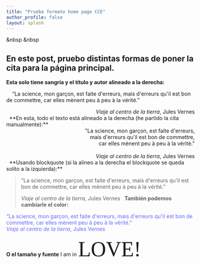 ```yaml
---
title: "Prueba formato home page CCE"
author_profile: false
layout: splash
---
```

&nbsp
&nbsp
## En este post, pruebo distintas formas de poner la cita para la página principal. 

**Esta solo tiene sangría y el título y autor alineado a la derecha:**

&nbsp;&nbsp;&nbsp;&nbsp;“La science, mon garçon, est faite d'erreurs, mais d'erreurs qu'il est bon de commettre, car elles mènent peu à peu à la vérité.”
<div style="text-align: right"> <i>Viaje al centro de la tierra</i>, Jules Vernes</div>
&nbsp;
**En esta, todo el texto está alineado a la derecha (he partido la cita manualmente):**

<div style="text-align: right">"La science, mon garçon, est faite d'erreurs, <br>  mais d'erreurs qu'il est bon de commettre, <br>  car elles mènent peu à peu à la vérité."<br><br><i> Viaje al centro de la tierra</i>, Jules Vernes </div>
&nbsp;
**Usando blockquote (si la alineo a la derecha el blockquote se queda solito a la izquierda):**

> “La science, mon garçon, est faite d'erreurs, mais d'erreurs qu'il est bon de commettre, car elles mènent peu à peu à la vérité.”
>
> *Viaje al centro de la tierra*, Jules Vernes
&nbsp;
**También podemos cambiarle el color:**

<span style="color:#6666ff"> “La science, mon garçon, est faite d'erreurs, mais d'erreurs qu'il est bon de commettre, car elles mènent peu à peu à la vérité.”<br>
*Viaje al centro de la tierra*, Jules Vernes</span>

**O el tamaño y fuente**
I am in <span style="font-family:Papyrus; font-size:4em;">LOVE!</span>
  
